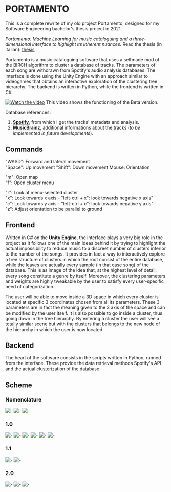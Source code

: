 # PORTAMENTO 

This is a complete rewrite of my old project Portamento, designed for my Software Engineering bachelor's thesis project in 2021.

*Portamento: Machine Learning for music cataloguing and a three-dimensional interface to highlight its inherent nuances.*
Read the thesis (in italian): [thesis](https://github.com/nicoloddo/PORTAMENTO/blob/master/THESIS.pdf)


Portamento is a music cataloguing software that uses a selfmade mod of the BIRCH algorithm to cluster a database of tracks. The parameters of each song are withdrawn from Spotify's audio analysis databases. The interface is done using the Unity Engine with an approach similar to videogames that obtains an interactive exploration of the clustering tree hierarchy.
The backend is written in Python, while the frontend is written in C#.

[![Watch the video](https://i.imgur.com/wOLEDrZ.jpg)](https://youtu.be/aSUIdFPvFPQ)
This video shows the functioning of the Beta version.

Database references:
1. **[Spotify](https://developer.spotify.com/documentation/web-api/reference/)**, from which I get the tracks' metadata and analysis.
2. **[MusicBrainz](https://musicbrainz.org/)**, additional informations about the tracks (*to be implemented in future developments*).

## Commands
"WASD": Forward and lateral movement\
"Space": Up movement
"Shift": Down movement
Mouse: Orientation

"m": Open map\
"f": Open cluster menu

"r": Look at menu-selected cluster\
"x": Look towards x axis - "left-ctrl + x": look towards negative x axis"\
"c": Look towards y axis - "left-ctrl + c": look towards negative y axis"\
"z": Adjust orientation to be parallel to ground

## Frontend
Written in C# on the **Unity Engine**, the interface plays a very big role in the project as it follows one of the main ideas behind it by trying to highlight the actual impossibility to reduce music to a discreet number of clusters inferior to the number of the songs. It provides in fact a way to interactively explore a tree structure of clusters in which the root consist of the entire database, while the leaves are actually every sample (in that case song) of the database. This is as image of the idea that, at the highest level of detail, every song constitute a genre by itself. Moreover, the clustering parameters and weights are highly tweakable by the user to satisfy every user-specific need of categorization.

The user will be able to move inside a 3D space in which every cluster is located at specific 3 coordinates chosen from all its parameters. These 3 parameters are in fact the meaning given to the 3 axis of the space and can be modified by the user itself. It is also possible to go inside a cluster, thus going down in the tree hierarchy. By entering a cluster the user will see a totally similar scene but with the clusters that belongs to the new node of the hierarchy in which the user is now located.

## Backend
The heart of the software consists in the scripts written in Python, runned from the interface. These provide the data retrieval methods Spotify's API and the actual clusterization of the database.

## Scheme

### Nomenclature
![-](https://raw.githubusercontent.com/nicoloddo/PORTAMENTO/main/slides/Nomenclature.png)
![-](https://raw.githubusercontent.com/nicoloddo/PORTAMENTO/main/slides/Nomenclature%202.png)
![-](https://raw.githubusercontent.com/nicoloddo/PORTAMENTO/main/slides/Nomenclature%202_2.png)

### 1.0
![-](https://raw.githubusercontent.com/nicoloddo/PORTAMENTO/main/slides/Portamento%201.0.png)
![-](https://raw.githubusercontent.com/nicoloddo/PORTAMENTO/main/slides/Dataset%201.0.png)
![-](https://raw.githubusercontent.com/nicoloddo/PORTAMENTO/main/slides/Dataset%201.0_2.png)
![-](https://raw.githubusercontent.com/nicoloddo/PORTAMENTO/main/slides/Backend%201.0.png)
![-](https://raw.githubusercontent.com/nicoloddo/PORTAMENTO/main/slides/Structure%201.0%20-%20Database%20Fetch.png)
![-](https://raw.githubusercontent.com/nicoloddo/PORTAMENTO/main/slides/Structure%201.0%20-%20Tree%20Navigator.png)

### 1.1
![-](https://raw.githubusercontent.com/nicoloddo/PORTAMENTO/main/slides/Portamento%201.1.png)
![-](https://raw.githubusercontent.com/nicoloddo/PORTAMENTO/main/slides/Backend%201.1.png)

### 2.0
![-](https://raw.githubusercontent.com/nicoloddo/PORTAMENTO/main/slides/Portamento%202.0.png)
![-](https://raw.githubusercontent.com/nicoloddo/PORTAMENTO/main/slides/Dataset%202.0.png)
![-](https://raw.githubusercontent.com/nicoloddo/PORTAMENTO/main/slides/Backend%202.0.png)